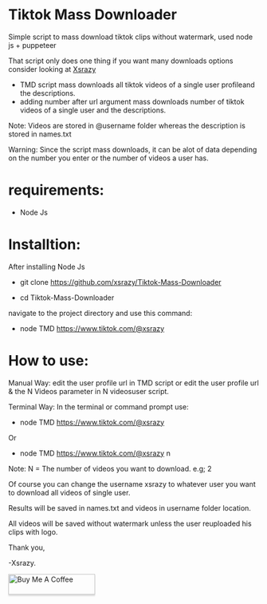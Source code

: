 # Tiktok Mass Downloader
Simple script to mass download tiktok clips without watermark, used node js + puppeteer

That script only does one thing if you want many downloads options consider looking at [Xsrazy](https://xsrazy.github.io/)
- TMD script mass downloads all tiktok videos of a single user profileand the descriptions.
- adding number after url argument mass downloads number of tiktok videos of a single user and the descriptions.

Note: Videos are stored in @username folder whereas the description is stored in names.txt

Warning: Since the script mass downloads, it can be alot of data depending on the number you enter or the number of videos a user has. 

# requirements:
+ Node Js

# Installtion:
After installing Node Js

+ git clone https://github.com/xsrazy/Tiktok-Mass-Downloader

+ cd Tiktok-Mass-Downloader

navigate to the project directory and use this command:

+ node TMD https://www.tiktok.com/@xsrazy


# How to use:

Manual Way:
edit the user profile url in TMD script or edit the user profile url & the N Videos parameter in N videosuser script.

Terminal Way:
In the terminal or command prompt use:

+ node TMD https://www.tiktok.com/@xsrazy

Or

+ node TMD https://www.tiktok.com/@xsrazy n

Note: N = The number of videos you want to download. e.g; 2


Of course you can change the username xsrazy to whatever user you want 
to download all videos of single user.

Results will be saved in names.txt and videos in username folder location.

All videos will be saved without watermark unless the user reuploaded his clips with logo.

Thank you,

-Xsrazy.

<a href="https://www.buymeacoffee.com/xsrazy" target="_blank"><img src="https://www.buymeacoffee.com/assets/img/custom_images/orange_img.png" alt="Buy Me A Coffee" style="height: 41px !important;width: 174px !important;box-shadow: 0px 3px 2px 0px rgba(190, 190, 190, 0.5) !important;-webkit-box-shadow: 0px 3px 2px 0px rgba(190, 190, 190, 0.5) !important;" ></a>


